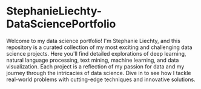 # StephanieLiechty-DataSciencePortfolio
Welcome to my data science portfolio! I'm Stephanie Liechty, and this repository is a curated collection of my most exciting and challenging data science projects. Here you'll find detailed explorations of deep learning, natural language processing, text mining, machine learning, and data visualization. Each project is a reflection of my passion for data and my journey through the intricacies of data science. Dive in to see how I tackle real-world problems with cutting-edge techniques and innovative solutions. 
